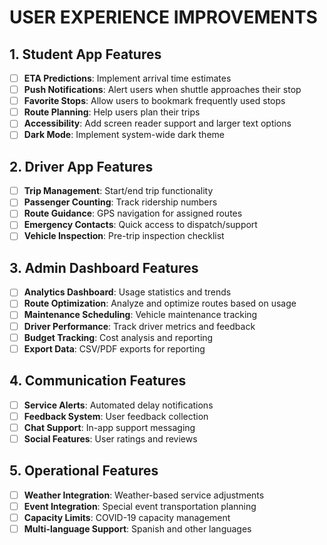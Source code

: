 # USER EXPERIENCE IMPROVEMENTS

## 1. Student App Features
- [ ] **ETA Predictions**: Implement arrival time estimates
- [ ] **Push Notifications**: Alert users when shuttle approaches their stop  
- [ ] **Favorite Stops**: Allow users to bookmark frequently used stops
- [ ] **Route Planning**: Help users plan their trips
- [ ] **Accessibility**: Add screen reader support and larger text options
- [ ] **Dark Mode**: Implement system-wide dark theme

## 2. Driver App Features  
- [ ] **Trip Management**: Start/end trip functionality
- [ ] **Passenger Counting**: Track ridership numbers
- [ ] **Route Guidance**: GPS navigation for assigned routes
- [ ] **Emergency Contacts**: Quick access to dispatch/support
- [ ] **Vehicle Inspection**: Pre-trip inspection checklist

## 3. Admin Dashboard Features
- [ ] **Analytics Dashboard**: Usage statistics and trends
- [ ] **Route Optimization**: Analyze and optimize routes based on usage
- [ ] **Maintenance Scheduling**: Vehicle maintenance tracking
- [ ] **Driver Performance**: Track driver metrics and feedback
- [ ] **Budget Tracking**: Cost analysis and reporting
- [ ] **Export Data**: CSV/PDF exports for reporting

## 4. Communication Features
- [ ] **Service Alerts**: Automated delay notifications
- [ ] **Feedback System**: User feedback collection
- [ ] **Chat Support**: In-app support messaging
- [ ] **Social Features**: User ratings and reviews

## 5. Operational Features
- [ ] **Weather Integration**: Weather-based service adjustments
- [ ] **Event Integration**: Special event transportation planning
- [ ] **Capacity Limits**: COVID-19 capacity management
- [ ] **Multi-language Support**: Spanish and other languages
